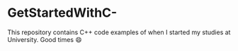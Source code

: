 # GetStartedWithC-
This repository contains C++ code examples of when I started my studies at University. Good times :smile: 
